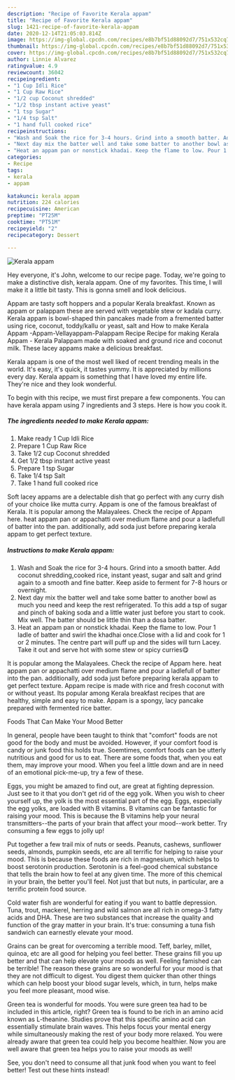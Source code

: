 ```yaml
---
description: "Recipe of Favorite Kerala appam"
title: "Recipe of Favorite Kerala appam"
slug: 1421-recipe-of-favorite-kerala-appam
date: 2020-12-14T21:05:03.814Z
image: https://img-global.cpcdn.com/recipes/e8b7bf51d88092d7/751x532cq70/kerala-appam-recipe-main-photo.jpg
thumbnail: https://img-global.cpcdn.com/recipes/e8b7bf51d88092d7/751x532cq70/kerala-appam-recipe-main-photo.jpg
cover: https://img-global.cpcdn.com/recipes/e8b7bf51d88092d7/751x532cq70/kerala-appam-recipe-main-photo.jpg
author: Linnie Alvarez
ratingvalue: 4.9
reviewcount: 36042
recipeingredient:
- "1 Cup Idli Rice"
- "1 Cup Raw Rice"
- "1/2 cup Coconut shredded"
- "1/2 tbsp instant active yeast"
- "1 tsp Sugar"
- "1/4 tsp Salt"
- "1 hand full cooked rice"
recipeinstructions:
- "Wash and Soak the rice for 3-4 hours. Grind into a smooth batter. Add coconut shredding,cooked rice, instant yeast, sugar and salt and grind again to a smooth and fine batter. Keep aside to ferment for 7-8 hours or overnight."
- "Next day mix the batter well and take some batter to another bowl as much you need and keep the rest refrigerated. To this add a tsp of sugar and pinch of baking soda and a little water just before you start to cook. Mix well. The batter should be little thin than a dosa batter."
- "Heat an appam pan or nonstick khadai. Keep the flame to low. Pour 1 ladle of batter and swirl the khadhai once.Close with a lid and cook for 1 or 2 minutes. The centre part will puff up and the sides will turn Lacey. Take it out and serve hot with some stew or spicy curries😋"
categories:
- Recipe
tags:
- kerala
- appam

katakunci: kerala appam 
nutrition: 224 calories
recipecuisine: American
preptime: "PT25M"
cooktime: "PT51M"
recipeyield: "2"
recipecategory: Dessert

---
```



![Kerala appam](https://img-global.cpcdn.com/recipes/e8b7bf51d88092d7/751x532cq70/kerala-appam-recipe-main-photo.jpg)

Hey everyone, it's John, welcome to our recipe page. Today, we're going to make a distinctive dish, kerala appam. One of my favorites. This time, I will make it a little bit tasty. This is gonna smell and look delicious.

Appam are tasty soft hoppers and a popular Kerala breakfast. Known as appam or palappam these are served with vegetable stew or kadala curry. Kerala appam is bowl-shaped thin pancakes made from a fremented batter using rice, coconut, toddy/kallu or yeast, salt and How to make Kerala Appam -Appam-Vellayappam-Palappam Recipe  Recipe for making Kerala Appam - Kerala Palappam made with soaked and ground rice and coconut milk. These lacey appams make a delicious breakfast.

Kerala appam is one of the most well liked of recent trending meals in the world. It's easy, it's quick, it tastes yummy. It is appreciated by millions every day. Kerala appam is something that I have loved my entire life. They're nice and they look wonderful.


To begin with this recipe, we must first prepare a few components. You can have kerala appam using 7 ingredients and 3 steps. Here is how you cook it.

<!--inarticleads1-->

##### The ingredients needed to make Kerala appam:

1. Make ready 1 Cup Idli Rice
1. Prepare 1 Cup Raw Rice
1. Take 1/2 cup Coconut shredded
1. Get 1/2 tbsp instant active yeast
1. Prepare 1 tsp Sugar
1. Take 1/4 tsp Salt
1. Take 1 hand full cooked rice


Soft lacey appams are a delectable dish that go perfect with any curry dish of your choice like mutta curry. Appam is one of the famous breakfast of Kerala. It is popular among the Malayalees. Check the recipe of Appam here. heat appam pan or appachatti over medium flame and pour a ladlefull of batter into the pan. additionally, add soda just before preparing kerala appam to get perfect texture. 

<!--inarticleads2-->

##### Instructions to make Kerala appam:

1. Wash and Soak the rice for 3-4 hours. Grind into a smooth batter. Add coconut shredding,cooked rice, instant yeast, sugar and salt and grind again to a smooth and fine batter. Keep aside to ferment for 7-8 hours or overnight.
1. Next day mix the batter well and take some batter to another bowl as much you need and keep the rest refrigerated. To this add a tsp of sugar and pinch of baking soda and a little water just before you start to cook. Mix well. The batter should be little thin than a dosa batter.
1. Heat an appam pan or nonstick khadai. Keep the flame to low. Pour 1 ladle of batter and swirl the khadhai once.Close with a lid and cook for 1 or 2 minutes. The centre part will puff up and the sides will turn Lacey. Take it out and serve hot with some stew or spicy curries😋


It is popular among the Malayalees. Check the recipe of Appam here. heat appam pan or appachatti over medium flame and pour a ladlefull of batter into the pan. additionally, add soda just before preparing kerala appam to get perfect texture. Appam recipe is made with rice and fresh coconut with or without yeast. Its popular among Kerala breakfast recipes that are healthy, simple and easy to make. Appam is a spongy, lacy pancake prepared with fermented rice batter. 

Foods That Can Make Your Mood Better


In general, people have been taught to think that "comfort" foods are not good for the body and must be avoided. However, if your comfort food is candy or junk food this holds true. Soemtimes, comfort foods can be utterly nutritious and good for us to eat. There are some foods that, when you eat them, may improve your mood. When you feel a little down and are in need of an emotional pick-me-up, try a few of these.

Eggs, you might be amazed to find out, are great at fighting depression. Just see to it that you don't get rid of the egg yolk. When you wish to cheer yourself up, the yolk is the most essential part of the egg. Eggs, especially the egg yolks, are loaded with B vitamins. B vitamins can be fantastic for raising your mood. This is because the B vitamins help your neural transmitters--the parts of your brain that affect your mood--work better. Try consuming a few eggs to jolly up!

Put together a few trail mix of nuts or seeds. Peanuts, cashews, sunflower seeds, almonds, pumpkin seeds, etc are all terrific for helping to raise your mood. This is because these foods are rich in magnesium, which helps to boost serotonin production. Serotonin is a feel-good chemical substance that tells the brain how to feel at any given time. The more of this chemical in your brain, the better you'll feel. Not just that but nuts, in particular, are a terrific protein food source.

Cold water fish are wonderful for eating if you want to battle depression. Tuna, trout, mackerel, herring and wild salmon are all rich in omega-3 fatty acids and DHA. These are two substances that increase the quality and function of the gray matter in your brain. It's true: consuming a tuna fish sandwich can earnestly elevate your mood. 

Grains can be great for overcoming a terrible mood. Teff, barley, millet, quinoa, etc are all good for helping you feel better. These grains fill you up better and that can help elevate your moods as well. Feeling famished can be terrible! The reason these grains are so wonderful for your mood is that they are not difficult to digest. You digest them quicker than other things which can help boost your blood sugar levels, which, in turn, helps make you feel more pleasant, mood wise.

Green tea is wonderful for moods. You were sure green tea had to be included in this article, right? Green tea is found to be rich in an amino acid known as L-theanine. Studies prove that this specific amino acid can essentially stimulate brain waves. This helps focus your mental energy while simultaneously making the rest of your body more relaxed. You were already aware that green tea could help you become healthier. Now you are well aware that green tea helps you to raise your moods as well!

See, you don't need to consume all that junk food when you want to feel better! Test out  these hints  instead!


